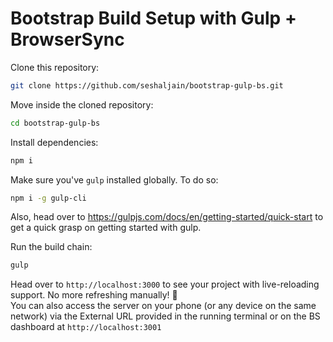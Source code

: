 # Bootstrap Build Setup with Gulp + BrowserSync

Clone this repository:

```sh
git clone https://github.com/seshaljain/bootstrap-gulp-bs.git
```

Move inside the cloned repository:

```sh
cd bootstrap-gulp-bs
```

Install dependencies:

```sh
npm i
```

Make sure you've `gulp` installed globally. To do so:

```sh
npm i -g gulp-cli
```

Also, head over to https://gulpjs.com/docs/en/getting-started/quick-start to get a quick grasp on getting started with gulp.

Run the build chain:

```sh
gulp
```

Head over to `http://localhost:3000` to see your project with live-reloading support. No more refreshing manually! :tada:  
You can also access the server on your phone (or any device on the same network) via the External URL provided in the running terminal or on the BS dashboard at `http://localhost:3001`
